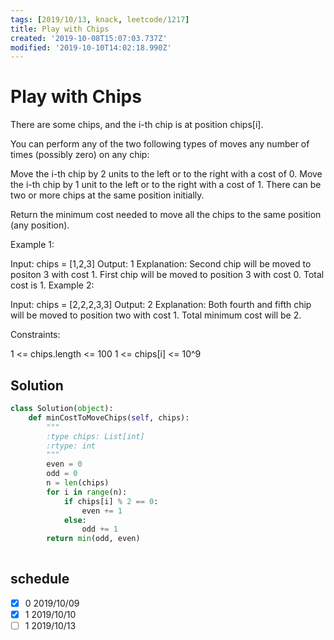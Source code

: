```yaml
---
tags: [2019/10/13, knack, leetcode/1217]
title: Play with Chips
created: '2019-10-08T15:07:03.737Z'
modified: '2019-10-10T14:02:18.990Z'
---
```


# Play with Chips

There are some chips, and the i-th chip is at position chips[i].

You can perform any of the two following types of moves any number of times (possibly zero) on any chip:

Move the i-th chip by 2 units to the left or to the right with a cost of 0.
Move the i-th chip by 1 unit to the left or to the right with a cost of 1.
There can be two or more chips at the same position initially.

Return the minimum cost needed to move all the chips to the same position (any position).

 

Example 1:

Input: chips = [1,2,3]
Output: 1
Explanation: Second chip will be moved to positon 3 with cost 1. First chip will be moved to position 3 with cost 0. Total cost is 1.
Example 2:

Input: chips = [2,2,2,3,3]
Output: 2
Explanation: Both fourth and fifth chip will be moved to position two with cost 1. Total minimum cost will be 2.
 

Constraints:

1 <= chips.length <= 100
1 <= chips[i] <= 10^9

## Solution

```python
class Solution(object):
    def minCostToMoveChips(self, chips):
        """
        :type chips: List[int]
        :rtype: int
        """
        even = 0
        odd = 0
        n = len(chips)
        for i in range(n):
            if chips[i] % 2 == 0:
                even += 1
            else:
                odd += 1
        return min(odd, even)
        
```

## schedule

* [x] 0 2019/10/09
* [x] 1 2019/10/10
* [ ] 1 2019/10/13
